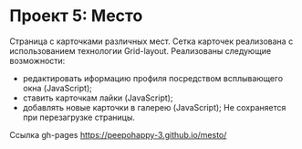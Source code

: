 # Проект 5: Место
Страница с карточками различных мест.
Сетка карточек реализована с использованием технологии Grid-layout.
Реализованы следующие возможности:
- редактировать иформацию профиля посредством всплывающего окна (JavaScript);
- ставить карточкам лайки (JavaScript);
- добавлять новые карточки в галерею (JavaScript);
Не сохраняется при перезагрузке страницы.

Ссылка gh-pages
https://peepohappy-3.github.io/mesto/


